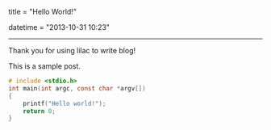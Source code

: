 title = "Hello World!"

datetime = "2013-10-31 10:23"

-----

Thank you for using lilac to write blog!

This is a sample post.

```c
# include <stdio.h>
int main(int argc, const char *argv[])
{
    printf("Hello world!");
    return 0;
}
```